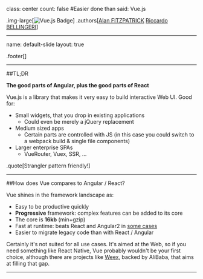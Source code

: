 class: center
count: false
#Easier done than said: Vue.js

.img-large[![Vue.js Badge](assets/vue-badge.png)]
.authors[[Alan FITZPATRICK](afitzpatrick@gilt.com) [Riccardo BELLINGERI](rbellingeri@gilt.com)]

---
name: default-slide
layout: true

.footer[]

---

##TL;DR

[//]: # (It's a set of tools that work together really well, rather than a full-featured monolithic framework.)
[//]: # (It's called progressive because the core of Vue is minimal and extremely modular.)
**The good parts of Angular, plus the good parts of React**


Vue.js is a library that makes it very easy to build interactive Web UI. 
Good for:

* Small widgets, that you drop in existing applications 
  * Could even be merely a jQuery replacement
* Medium sized apps 
  * Certain parts are controlled with JS (in this case you could switch to a webpack build & single file components) 
* Larger enterprise SPAs
  * VueRouter, Vuex, SSR, ...

.quote[Strangler pattern friendly!]

---

##How does Vue compares to Angular / React?

[//]: # (They all really do work well for maybe 80% of the common use cases. They each have their own specialty, some problems they solve better than the others.)

Vue shines in the framework landscape as:
 
- Easy to be productive quickly
- **Progressive** framework: complex features can be added to its core
- The core is **16kb** (min+gzip) 
- Fast at runtime: beats React and Angular2 in [some cases](https://rawgit.com/krausest/js-framework-benchmark/master/webdriver-ts/table.html)
- Easier to migrate legacy code than with React / Angular

Certainly it's not suited for all use cases. It's aimed at the Web, so if you need something like React Native, Vue probably wouldn't be your first choice, although there are projects like [Weex](https://weex.apache.org/), backed by AliBaba, that aims at filling that gap.


---

[blogpost]: (http://blog.evanyou.me/2015/10/25/vuejs-re-introduction/)
[jsjabber]: (https://devchat.tv/js-jabber/187-jsj-vue-js-with-evan-you)

